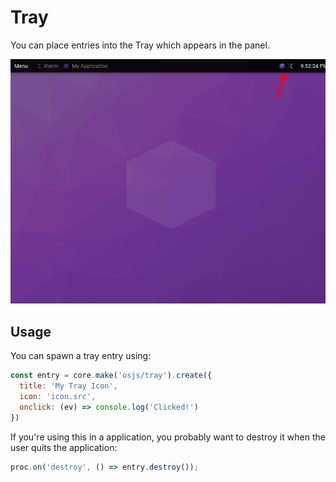 # Tray

You can place entries into the Tray which appears in the panel.

![Example](example.png)

## Usage

You can spawn a tray entry using:

```javascript
const entry = core.make('osjs/tray').create({
  title: 'My Tray Icon',
  icon: 'icon.src',
  onclick: (ev) => console.log('Clicked!')
})
```

If you're using this in a application, you probably want to destroy it when the user quits the application:

```javascript
proc.on('destroy', () => entry.destroy());
```
